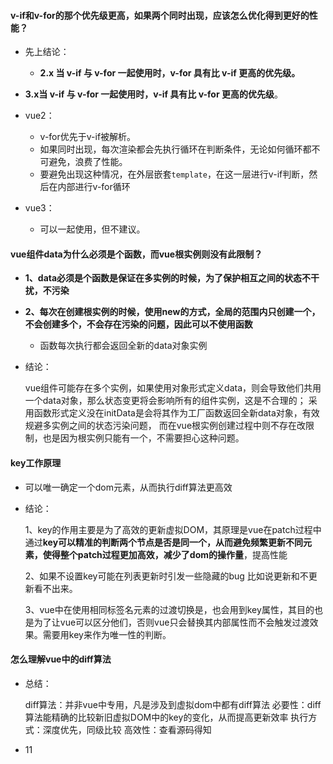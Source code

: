 #### v-if和v-for的那个优先级更高，如果两个同时出现，应该怎么优化得到更好的性能？

- 先上结论：

  - **2.x 当 v-if 与 v-for 一起使用时，v-for 具有比 v-if 更高的优先级。**
- **3.x当 v-if 与 v-for 一起使用时，v-if 具有比 v-for 更高的优先级**。

- vue2：
  - v-for优先于v-if被解析。
  - 如果同时出现，每次渲染都会先执行循环在判断条件，无论如何循环都不可避免，浪费了性能。
  - 要避免出现这种情况，在外层嵌套`template`，在这一层进行v-if判断，然后在内部进行v-for循环

- vue3：
  - 可以一起使用，但不建议。

####  vue组件data为什么必须是个函数，而vue根实例则没有此限制？

- **1、data必须是个函数是保证在多实例的时候，为了保护相互之间的状态不干扰，不污染**

- **2、每次在创建根实例的时候，使用new的方式，全局的范围内只创建一个，不会创建多个，不会存在污染的问题，因此可以不使用函数**
  - 函数每次执行都会返回全新的data对象实例

- 结论：

  vue组件可能存在多个实例，如果使用对象形式定义data，则会导致他们共用一个data对象，那么状态变更将会影响所有的组件实例，这是不合理的；  采用函数形式定义没在initData是会将其作为工厂函数返回全新data对象，有效规避多实例之间的状态污染问题，  而在vue根实例创建过程中则不存在改限制，也是因为根实例只能有一个，不需要担心这种问题。

#### key工作原理

- 可以唯一确定一个dom元素，从而执行diff算法更高效

- 结论：

  1、key的作用主要是为了高效的更新虚拟DOM，其原理是vue在patch过程中通过**key可以精准的判断两个节点是否是同一个，从而避免频繁更新不同元素，使得整个patch过程更加高效，减少了dom的操作量**，提高性能

  2、如果不设置key可能在列表更新时引发一些隐藏的bug 比如说更新和不更新看不出来。

  3、vue中在使用相同标签名元素的过渡切换是，也会用到key属性，其目的也是为了让vue可以区分他们，否则vue只会替换其内部属性而不会触发过渡效果。需要用key来作为唯一性的判断。

#### 怎么理解vue中的diff算法

- 总结：

  diff算法：并非vue中专用，凡是涉及到虚拟dom中都有diff算法
  必要性：diff算法能精确的比较新旧虚拟DOM中的key的变化，从而提高更新效率
  执行方式：深度优先，同级比较
  高效性：查看源码得知

- 11